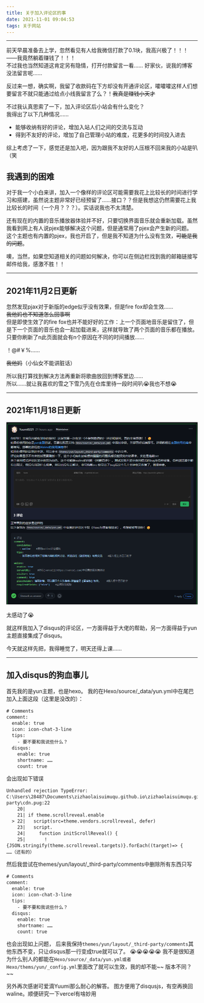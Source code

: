 ```yaml
---
title: 关于加入评论区的事
date: 2021-11-01 09:04:53
tags: 关于网站
---
```

***
前天早晨准备去上学，忽然看见有人给我微信打款了0.1块，我高兴极了！！！——我竟然躺着赚钱了！！！  
不过我也当然知道这肯定另有隐情，打开付款留言一看…… 好家伙，说我的博客没法留言呢……  

反过来一想，确实啊，我留了收款码在下方却没有开通评论区，嚯嚯嚯这样人们想要留言不就只能通过给点小线我留言了么？！~~我真是赚钱小天才~~  

不过我认真思索了一下，加入评论区后小站会有什么变化？  
我得出了以下几种情况……  
* 能够收纳有好的评论，增加入站人们之间的交流与互动
* 得到不友好的评论，增加了自己管理小站的难度，花更多的时间投入进去  

综上考虑了一下，感觉还是加入吧，因为跟我不友好的人压根不回来我的小站是叭（笑  

## **我遇到的困难**
对于我一个小白来讲，加入一个像样的评论区可能需要我花上比较长的时间进行学习和搭建，虽然说主题非常好已经预留了……接口？？但是我想这仍然需要花上我比较长的时间（一个月？？？）。实话说我也不太清楚。  

还有现在的内置的音乐播放器体验并不好，只要切换界面音乐就会重新加载。虽然我看到网上有人说pjex能够解决这个问题，但是通常用了pjex会产生新的问题。  
这个主题也有内置的pjex，我也开启了，但是我不知道为什么没有生效，~~可能是我的问题~~。  

噢，当然，如果您知道相关的问题如何解决，你可以在侧边栏找到我的邮箱链接写邮件给我，感激不胜！！  

***
## 2021年11月2日更新

忽然发现pjax对于新版的edge似乎没有效果，但是fire fox却会生效……  
~~我他妈也不知道怎么回事啊~~  
但是即使生效了的fire fox也并不能好好的工作：上一个页面地音乐是留住了，但是下一个页面的音乐也会一起加载进来，这样就导致了两个页面的音乐都在播放。只要你刷新了n此页面就会有n个原因在不同的时间播放……  

！@#￥%……  

~~我他妈~~（小仙女不能讲脏话）  

所以我打算找到解决方法再重新将歌曲放回到博客里边……  
所以……就让我喜欢的雪之下雪乃先在仓库里待一段时间叭😭我也不想😭  
***
## 2021年11月18日更新
![大佬指导](https://raw.githubusercontent.com/zizhaolaisuimuqu/zizhaolaisuimuqu.github.io/hexo/zizhaolaisuimuqu.github.io/source/post%20pictures/%E5%85%B3%E4%BA%8E%E5%8A%A0%E5%85%A5%E8%AF%84%E8%AE%BA%E5%8C%BA%E7%9A%84%E4%BA%8B/1.png)  

太感动了😭  

就这样我加入了disqus的评论区，一方面得益于大佬的帮助，另一方面得益于yun主题直接集成了disqus。  

今天就这样先把，我得睡觉了，明天还得上课……  
***
## 加入disqus的狗血事儿  

首先我的是yun主题，也是hexo。
我的在Hexo/source/_data/yun.yml中在尾巴加入上面这段（这里是没改的）：
```
# Comments
comment:
  enable: true
  icon: icon-chat-3-line
  tips:
    - 要不要和我说些什么？
  disqus:
    enable: true
    shortname: ……
    count: true
```
会出现如下错误
```
Unhandled rejection TypeError: C:\Users\28487\Documents\zizhaolaisuimuqu.github.io\zizhaolaisuimuqu.github.io\themes\yun\layout\_third-party\cdn.pug:22
    20|
    21| if theme.scrollreveal.enable
  > 22|   script(src=theme.vendors.scrollreveal, defer)
    23|   script.
    24|     function initScrollReveal() {
    25|       !{JSON.stringify(theme.scrollreveal.targets)}.forEach((target)=> {
……（还有的）
```

然后我尝试在themes/yun/layout/_third-party/comments中删除所有东西只写
```
# Comments
comment:
  enable: true
  icon: icon-chat-3-line
  tips:
    - 要不要和我说些什么？
  disqus:
    enable: true
    shortname: ……
    count: true
```
也会出现如上问题，
后来我保持```themes/yun/layout/_third-party/comments```其他东西不变，只让disqus那一行变成true就可以了。
😭😭😭😭😭
我不是很知道为什么别人的都能在```Hexo/source/_data/yun.yml或者Hexo/thems/yun/_config.yml```里面改了就可以生效，我的却不能~~ 版本不同？ ~~

另外再次感谢可爱滴Yuumi那么耐心的解答。
图方便用了disqusjs，有空再换回waline。顺便研究一下vercel有啥妙用